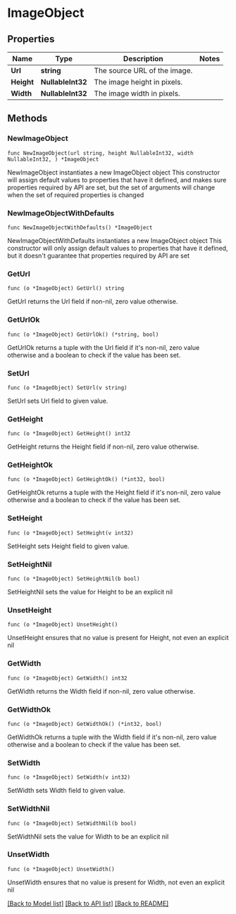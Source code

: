 # ImageObject

## Properties

Name | Type | Description | Notes
------------ | ------------- | ------------- | -------------
**Url** | **string** | The source URL of the image.  | 
**Height** | **NullableInt32** | The image height in pixels.  | 
**Width** | **NullableInt32** | The image width in pixels.  | 

## Methods

### NewImageObject

`func NewImageObject(url string, height NullableInt32, width NullableInt32, ) *ImageObject`

NewImageObject instantiates a new ImageObject object
This constructor will assign default values to properties that have it defined,
and makes sure properties required by API are set, but the set of arguments
will change when the set of required properties is changed

### NewImageObjectWithDefaults

`func NewImageObjectWithDefaults() *ImageObject`

NewImageObjectWithDefaults instantiates a new ImageObject object
This constructor will only assign default values to properties that have it defined,
but it doesn't guarantee that properties required by API are set

### GetUrl

`func (o *ImageObject) GetUrl() string`

GetUrl returns the Url field if non-nil, zero value otherwise.

### GetUrlOk

`func (o *ImageObject) GetUrlOk() (*string, bool)`

GetUrlOk returns a tuple with the Url field if it's non-nil, zero value otherwise
and a boolean to check if the value has been set.

### SetUrl

`func (o *ImageObject) SetUrl(v string)`

SetUrl sets Url field to given value.


### GetHeight

`func (o *ImageObject) GetHeight() int32`

GetHeight returns the Height field if non-nil, zero value otherwise.

### GetHeightOk

`func (o *ImageObject) GetHeightOk() (*int32, bool)`

GetHeightOk returns a tuple with the Height field if it's non-nil, zero value otherwise
and a boolean to check if the value has been set.

### SetHeight

`func (o *ImageObject) SetHeight(v int32)`

SetHeight sets Height field to given value.


### SetHeightNil

`func (o *ImageObject) SetHeightNil(b bool)`

 SetHeightNil sets the value for Height to be an explicit nil

### UnsetHeight
`func (o *ImageObject) UnsetHeight()`

UnsetHeight ensures that no value is present for Height, not even an explicit nil
### GetWidth

`func (o *ImageObject) GetWidth() int32`

GetWidth returns the Width field if non-nil, zero value otherwise.

### GetWidthOk

`func (o *ImageObject) GetWidthOk() (*int32, bool)`

GetWidthOk returns a tuple with the Width field if it's non-nil, zero value otherwise
and a boolean to check if the value has been set.

### SetWidth

`func (o *ImageObject) SetWidth(v int32)`

SetWidth sets Width field to given value.


### SetWidthNil

`func (o *ImageObject) SetWidthNil(b bool)`

 SetWidthNil sets the value for Width to be an explicit nil

### UnsetWidth
`func (o *ImageObject) UnsetWidth()`

UnsetWidth ensures that no value is present for Width, not even an explicit nil

[[Back to Model list]](../README.md#documentation-for-models) [[Back to API list]](../README.md#documentation-for-api-endpoints) [[Back to README]](../README.md)


